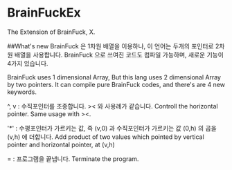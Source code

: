 # BrainFuckEx
The Extension of BrainFuck, X.

##What's new
BrainFuck 은 1차원 배열을 이용하나, 이 언어는 두개의 포인터로 2차원 배열을 사용합니다.
BrainFuck 으로 쓰여진 코드도 컴파일 가능하며, 새로운 기능이 4가지 있습니다.

BrainFuck uses 1 dimensional Array, But this lang uses 2 dimensional Array by two pointers.
It can compile pure BrainFuck codes, and there's are 4 new keywords.

^, v : 수직포인터를 조종합니다. >< 와 사용례가 같습니다.
       Controll the horizontal pointer. Same usage with ><.

'*' : 수평포인터가 가르키는 값, 즉 (v,0) 과 수직포인터가 가르키는 값 (0,h) 의 곱을 (v,h) 에 더합니다.
    Add product of two values which pointed by vertical pointer and horizontal pointer, at (v,h)

= : 프로그램을 끝냅니다.
    Terminate the program.
